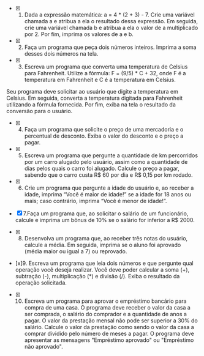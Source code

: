 - [x] 1. Dada a expressão matemática: a = 4 * (2 + 3) - 7. Crie uma variável chamada a e atribua a ela o resultado dessa expressão. Em seguida, crie uma variável chamada b e atribua a ela o valor de a multiplicado por 2. Por fim, imprima os valores de a e b.

- [x] 2. Faça um programa que peça dois números inteiros. Imprima a soma desses dois números na tela.

- [x] 3. Escreva um programa que converta uma temperatura de Celsius para Fahrenheit. Utilize a fórmula: F = (9/5) * C + 32, onde F é a temperatura em Fahrenheit e C é a temperatura em Celsius.

Seu programa deve solicitar ao usuário que digite a temperatura em Celsius. Em seguida, converta a temperatura digitada para Fahrenheit utilizando a fórmula fornecida. Por fim, exiba na tela o resultado da conversão para o usuário.

- [x] 4. Faça um programa que solicite o preço de uma mercadoria e o percentual de desconto. Exiba o valor do desconto e o preço a pagar.

- [x] 5. Escreva um programa que pergunte a quantidade de km percorridos por um carro alugado pelo usuário, assim como a quantidade de dias pelos quais o carro foi alugado. Calcule o preço a pagar, sabendo que o carro custa R$ 60 por dia e R$ 0,15 por km rodado.

- [x] 6. Crie um programa que pergunte a idade do usuário e, ao receber a idade, imprima “Você é maior de idade!” se a idade for 18 anos ou mais; caso contrário, imprima “Você é menor de idade!”.

- [x] 7.Faça um programa que, ao solicitar o salário de um funcionário, calcule e imprima um bônus de 10% se o salário for inferior a R$ 2000.

- [x] 8. Desenvolva um programa que, ao receber três notas do usuário, calcule a média. Em seguida, imprima se o aluno foi aprovado (média maior ou igual a 7) ou reprovado.

- [x]9. Escreva um programa que leia dois números e que pergunte qual operação você deseja realizar. Você deve poder calcular a soma (+), subtração (-), multiplicação (*) e divisão (/). Exiba o resultado da operação solicitada.

- [x] 10. Escreva um programa para aprovar o empréstimo bancário para compra de uma casa. O programa deve receber o valor da casa a ser comprada, o salário do comprador e a quantidade de anos a pagar. O valor da prestação mensal não pode ser superior a 30% do salário. Calcule o valor da prestação como sendo o valor da casa a comprar dividido pelo número de meses a pagar. O programa deve apresentar as mensagens "Empréstimo aprovado" ou "Empréstimo não aprovado".